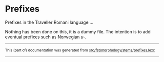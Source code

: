 # Prefixes
Prefixes in the Traveller Romani language ...

Nothing has been done on this, it is a dummy file.
The intention is to add eventual prefixes such as Norwegian *u-*.

* * *

<small>This (part of) documentation was generated from [src/fst/morphology/stems/prefixes.lexc](https://github.com/giellalt/lang-rmg/blob/main/src/fst/morphology/stems/prefixes.lexc)</small>

---

